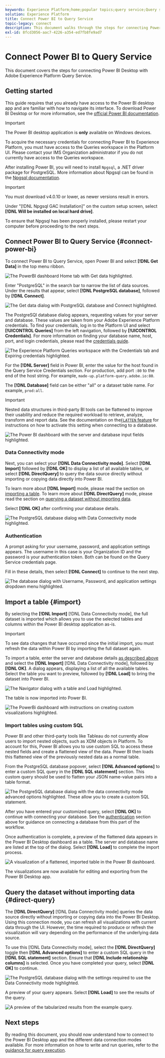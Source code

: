 ```yaml
---
keywords: Experience Platform;home;popular topics;query service;Query service;Power BI;power bi;connect to query service;
solution: Experience Platform
title: Connect Power BI to Query Service
topic-legacy: connect
description: This document walks through the steps for connecting Power BI with Adobe Experience Platform Query Service.
exl-id: 8fcd3056-aac7-4226-a354-ed7fb8fe9ad7
---
```

# Connect Power BI to Query Service

This document covers the steps for connecting Power BI Desktop with Adobe Experience Platform Query Service.

## Getting started

This guide requires that you already have access to the Power BI desktop app and are familiar with how to navigate its interface. To download Power BI Desktop or for more information, see the [official Power BI documentation](https://docs.microsoft.com/en-us/power-bi/).

>[!IMPORTANT]
>
> The Power BI desktop application is **only** available on Windows devices.

To acquire the necessary credentials for connecting Power BI to Experience Platform, you must have access to the Queries workspace in the Platform UI. Please contact your IMS Organization administrator if you do not currently have access to the Queries workspace. 

After installing Power BI, you will need to install `Npgsql`, a .NET driver package for PostgreSQL. More information about Npgsql can be found in the [Npgsql documentation](https://www.npgsql.org/doc/index.html).

>[!IMPORTANT]
>
>You must download v4.0.10 or lower, as newer versions result in errors.

Under "[!DNL Npgsql GAC Installation]" on the custom setup screen, select **[!DNL Will be installed on local hard drive]**. 

To ensure that Npgsql has been properly installed, please restart your computer before proceeding to the next steps.

## Connect Power BI to Query Service {#connect-power-bi}

To connect Power BI to Query Service, open Power BI and select **[!DNL Get Data]** in the top menu ribbon.

![The PowerBI dashboard Home tab with Get data highlighted.](../images/clients/power-bi/open-power-bi.png)

Enter "PostgreSQL" in the search bar to narrow the list of data sources. Under the results that appear, select **[!DNL PostgreSQL database]**, followed by **[!DNL Connect]**.

![The Get data dialog with PostgreSQL database and Connect highlighted.](../images/clients/power-bi/get-data.png)

The PostgreSQl database dialog appears, requesting values for your server and database. These values are taken from your Adobe Experience Platform credentials. To find your credentials, log in to the Platform UI and select **[!UICONTROL Queries]** from the left navigation, followed by **[!UICONTROL Credentials]**. For more information on finding your database name, host, port, and login credentials, please read the [credentials guide](../ui/credentials.md). 

![The Experience Platform Queries workspace with the Credentials tab and Expiring credentials highlighted.](../images/clients/power-bi/query-service-credentials-page.png)

For the **[!DNL Server]** field in Power BI, enter the value for the host found in the Query Service Credentials section. For production, add port `:80` to the end of the host string. For example, `made-up.platform-query.adobe.io:80`.

The **[!DNL Database]** field can be either "all" or a dataset table name. For example, `prod:all`.

>[!IMPORTANT]
>
>Nested data structures in third-party BI tools can be flattened to improve their usability and reduce the required workload to retrieve, analyze, transform and report data. See the documentation on the[`FLATTEN` feature](../best-practices/flatten-nested-data.md) for instructions on how to activate this setting when connecting to a database.

![The Power BI dashboard with the server and database input fields highlighted.](../images/clients/power-bi/postgresql-database-dialog.png)

### Data Connectivity mode

Next, you can select your **[!DNL Data Connectivity mode]**. Select **[!DNL Import]** followed by **[!DNL OK]** to display a list of all available tables, or select **[!DNL DirectQuery]** to query the data source directly without importing or copying data directly into Power BI. 

To learn more about **[!DNL Import]** mode, please read the section on [importing a table](#import). To learn more about **[!DNL DirectQuery]** mode, please read the section on [querying a dataset without importing data](#direct-query). 

Select **[!DNL OK]** after confirming your database details.

![The PostgreSQL database dialog with Data Connectivity mode highlighted.](../images/clients/power-bi/connectivity-mode.png)

### Authentication

A prompt asking for your username, password, and application settings appears. The username in this case is your Organization ID and the password is your authentication token. Both can be found on the Query Service credentials page.

Fill in these details, then select **[!DNL Connect]** to continue to the next step. 

![The database dialog with Username, Password, and application settings dropdown menu highlighted.](../images/clients/power-bi/import-mode.png)

## Import a table {#import}

By selecting the **[!DNL Import]** [!DNL Data Connectivity mode], the full dataset is imported which allows you to use the selected tables and columns within the Power BI desktop application as-is.

>[!IMPORTANT]
>
>To see data changes that have occurred since the initial import, you must refresh the data within Power BI by importing the full dataset again.

To import a table, enter the server and database details [as described above](#connect-power-bi) and select the **[!DNL Import]** [!DNL Data Connectivity mode], followed by **[!DNL OK]**. A dialog appears, displaying a list of all the available tables. Select the table you want to preview, followed by **[!DNL Load]** to bring the dataset into Power BI.

![The Navigator dialog with a table and Load highlighted.](../images/clients/power-bi/preview-table.png)

The table is now imported into Power BI. 

![The PowerBi dashboard with instructions on creating custom visualizations highlighted.](../images/clients/power-bi/import-table.png)

### Import tables using custom SQL

Power BI and other third-party tools like Tableau do not currently allow users to import nested objects, such as XDM objects in Platform. To account for this, Power BI allows you to use custom SQL to access these nested fields and create a flattened view of the data. Power BI then loads this flattened view of the previously nested data as a normal table.

From the PostgreSQL database popover, select **[!DNL Advanced options]** to enter a custom SQL query in the **[!DNL SQL statement]** section. This custom query should be used to flatten your JSON name-value pairs into a table format.

![The PostgreSQL database dialog with the data connectivity mode advanced options highlighted. These allow you to create a custom SQL statement.](../images/clients/power-bi/custom-sql-statement.png)

After you have entered your customized query, select **[!DNL OK]** to continue with connecting your database. See the [authentication](#authentication) section above for guidance on connecting a database from this part of the workflow.

Once authentication is complete, a preview of the flattened data appears in the Power BI Desktop dashboard as a table. The server and database name are listed at the top of the dialog. Select **[!DNL Load]** to complete the import process.

![A visualization of a flattened, imported table in the Power BI dashboard.](../images/clients/power-bi/imported-table-preview.png)

The visualizations are now available for editing and exporting from the Power BI Desktop app. 

## Query the dataset without importing data {#direct-query}
 
The **[!DNL DirectQuery]** [!DNL Data Connectivity mode] queries the data source directly without importing or copying data into the Power BI Desktop. Using this connection mode, you can refresh all visualizations with current data through the UI. However, the time required to produce or refresh the visualization will vary depending on the performance of the underlying data source.

To use this [!DNL Data Connectivity mode], select the **[!DNL DirectQuery]** toggle then **[!DNL Advanced options]** to enter a custom SQL query in the **[!DNL SQL statement]** section. Ensure that **[!DNL Include relationship columns]** is selected. Once you have completed your query, select **[!DNL OK]** to continue.

![The PostgreSQL database dialog with the settings required to use the Data Connectivity mode highlighted.](../images/clients/power-bi/direct-query-mode.png)

A preview of your query appears. Select **[!DNL Load]** to see the results of the query.

![A preview of the tabularized results from the example query.](../images/clients/power-bi/preview-direct-query.png)

## Next steps

By reading this document, you should now understand how to connect to the Power BI Desktop app and the different data connection modes available. For more information on how to write and run queries, refer to the [guidance for query execution](../best-practices/writing-queries.md).
